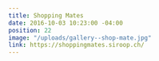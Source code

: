```yaml
---
title: Shopping Mates
date: 2016-10-03 10:23:00 -04:00
position: 22
image: "/uploads/gallery--shop-mate.jpg"
link: https://shoppingmates.siroop.ch/
---
```


